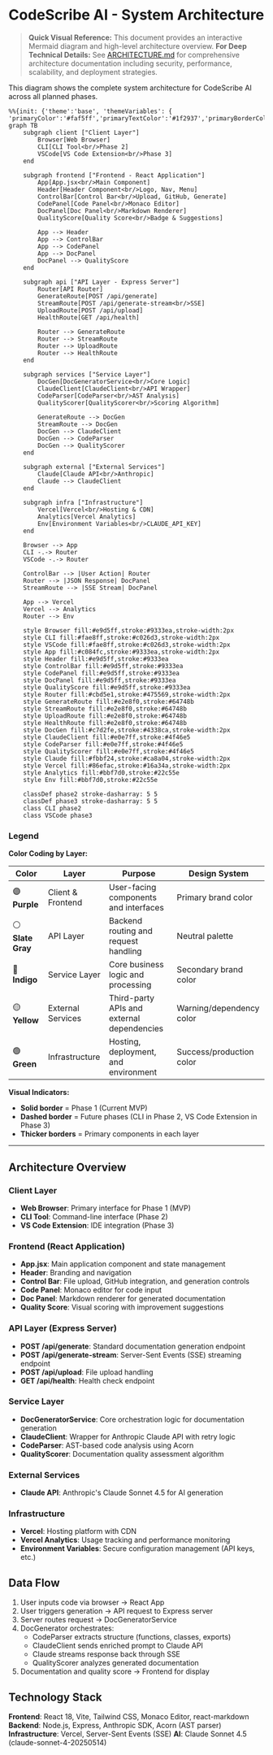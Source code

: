 # CodeScribe AI - System Architecture

> **Quick Visual Reference:** This document provides an interactive Mermaid diagram and high-level architecture overview.
> **For Deep Technical Details:** See [ARCHITECTURE.md](ARCHITECTURE.md) for comprehensive architecture documentation including security, performance, scalability, and deployment strategies.

This diagram shows the complete system architecture for CodeScribe AI across all planned phases.

```mermaid
%%{init: {'theme':'base', 'themeVariables': { 'primaryColor':'#faf5ff','primaryTextColor':'#1f2937','primaryBorderColor':'#9333ea','lineColor':'#64748b','secondaryColor':'#ecfeff','tertiaryColor':'#fff7ed','clusterBkg':'#fafafa','clusterBorder':'#9333ea'}}}%%
graph TB
    subgraph client ["Client Layer"]
        Browser[Web Browser]
        CLI[CLI Tool<br/>Phase 2]
        VSCode[VS Code Extension<br/>Phase 3]
    end

    subgraph frontend ["Frontend - React Application"]
        App[App.jsx<br/>Main Component]
        Header[Header Component<br/>Logo, Nav, Menu]
        ControlBar[Control Bar<br/>Upload, GitHub, Generate]
        CodePanel[Code Panel<br/>Monaco Editor]
        DocPanel[Doc Panel<br/>Markdown Renderer]
        QualityScore[Quality Score<br/>Badge & Suggestions]
        
        App --> Header
        App --> ControlBar
        App --> CodePanel
        App --> DocPanel
        DocPanel --> QualityScore
    end

    subgraph api ["API Layer - Express Server"]
        Router[API Router]
        GenerateRoute[POST /api/generate]
        StreamRoute[POST /api/generate-stream<br/>SSE]
        UploadRoute[POST /api/upload]
        HealthRoute[GET /api/health]
        
        Router --> GenerateRoute
        Router --> StreamRoute
        Router --> UploadRoute
        Router --> HealthRoute
    end

    subgraph services ["Service Layer"]
        DocGen[DocGeneratorService<br/>Core Logic]
        ClaudeClient[ClaudeClient<br/>API Wrapper]
        CodeParser[CodeParser<br/>AST Analysis]
        QualityScorer[QualityScorer<br/>Scoring Algorithm]
        
        GenerateRoute --> DocGen
        StreamRoute --> DocGen
        DocGen --> ClaudeClient
        DocGen --> CodeParser
        DocGen --> QualityScorer
    end

    subgraph external ["External Services"]
        Claude[Claude API<br/>Anthropic]
        Claude --> ClaudeClient
    end

    subgraph infra ["Infrastructure"]
        Vercel[Vercel<br/>Hosting & CDN]
        Analytics[Vercel Analytics]
        Env[Environment Variables<br/>CLAUDE_API_KEY]
    end

    Browser --> App
    CLI -.-> Router
    VSCode -.-> Router
    
    ControlBar --> |User Action| Router
    Router --> |JSON Response| DocPanel
    StreamRoute --> |SSE Stream| DocPanel
    
    App --> Vercel
    Vercel --> Analytics
    Router --> Env

    style Browser fill:#e9d5ff,stroke:#9333ea,stroke-width:2px
    style CLI fill:#fae8ff,stroke:#c026d3,stroke-width:2px
    style VSCode fill:#fae8ff,stroke:#c026d3,stroke-width:2px
    style App fill:#c084fc,stroke:#9333ea,stroke-width:2px
    style Header fill:#e9d5ff,stroke:#9333ea
    style ControlBar fill:#e9d5ff,stroke:#9333ea
    style CodePanel fill:#e9d5ff,stroke:#9333ea
    style DocPanel fill:#e9d5ff,stroke:#9333ea
    style QualityScore fill:#e9d5ff,stroke:#9333ea
    style Router fill:#cbd5e1,stroke:#475569,stroke-width:2px
    style GenerateRoute fill:#e2e8f0,stroke:#64748b
    style StreamRoute fill:#e2e8f0,stroke:#64748b
    style UploadRoute fill:#e2e8f0,stroke:#64748b
    style HealthRoute fill:#e2e8f0,stroke:#64748b
    style DocGen fill:#c7d2fe,stroke:#4338ca,stroke-width:2px
    style ClaudeClient fill:#e0e7ff,stroke:#4f46e5
    style CodeParser fill:#e0e7ff,stroke:#4f46e5
    style QualityScorer fill:#e0e7ff,stroke:#4f46e5
    style Claude fill:#fbbf24,stroke:#ca8a04,stroke-width:2px
    style Vercel fill:#86efac,stroke:#16a34a,stroke-width:2px
    style Analytics fill:#bbf7d0,stroke:#22c55e
    style Env fill:#bbf7d0,stroke:#22c55e

    classDef phase2 stroke-dasharray: 5 5
    classDef phase3 stroke-dasharray: 5 5
    class CLI phase2
    class VSCode phase3
```

### Legend

**Color Coding by Layer:**

| Color | Layer | Purpose | Design System |
|-------|-------|---------|---------------|
| 🟣 **Purple** | Client & Frontend | User-facing components and interfaces | Primary brand color |
| ⚪ **Slate Gray** | API Layer | Backend routing and request handling | Neutral palette |
| 🔵 **Indigo** | Service Layer | Core business logic and processing | Secondary brand color |
| 🟡 **Yellow** | External Services | Third-party APIs and external dependencies | Warning/dependency color |
| 🟢 **Green** | Infrastructure | Hosting, deployment, and environment | Success/production color |

**Visual Indicators:**
- **Solid border** = Phase 1 (Current MVP)
- **Dashed border** = Future phases (CLI in Phase 2, VS Code Extension in Phase 3)
- **Thicker borders** = Primary components in each layer

---

## Architecture Overview

### Client Layer
- **Web Browser**: Primary interface for Phase 1 (MVP)
- **CLI Tool**: Command-line interface (Phase 2)
- **VS Code Extension**: IDE integration (Phase 3)

### Frontend (React Application)
- **App.jsx**: Main application component and state management
- **Header**: Branding and navigation
- **Control Bar**: File upload, GitHub integration, and generation controls
- **Code Panel**: Monaco editor for code input
- **Doc Panel**: Markdown renderer for generated documentation
- **Quality Score**: Visual scoring with improvement suggestions

### API Layer (Express Server)
- **POST /api/generate**: Standard documentation generation endpoint
- **POST /api/generate-stream**: Server-Sent Events (SSE) streaming endpoint
- **POST /api/upload**: File upload handling
- **GET /api/health**: Health check endpoint

### Service Layer
- **DocGeneratorService**: Core orchestration logic for documentation generation
- **ClaudeClient**: Wrapper for Anthropic Claude API with retry logic
- **CodeParser**: AST-based code analysis using Acorn
- **QualityScorer**: Documentation quality assessment algorithm

### External Services
- **Claude API**: Anthropic's Claude Sonnet 4.5 for AI generation

### Infrastructure
- **Vercel**: Hosting platform with CDN
- **Vercel Analytics**: Usage tracking and performance monitoring
- **Environment Variables**: Secure configuration management (API keys, etc.)

## Data Flow

1. User inputs code via browser → React App
2. User triggers generation → API request to Express server
3. Server routes request → DocGeneratorService
4. DocGenerator orchestrates:
   - CodeParser extracts structure (functions, classes, exports)
   - ClaudeClient sends enriched prompt to Claude API
   - Claude streams response back through SSE
   - QualityScorer analyzes generated documentation
5. Documentation and quality score → Frontend for display

## Technology Stack

**Frontend**: React 18, Vite, Tailwind CSS, Monaco Editor, react-markdown
**Backend**: Node.js, Express, Anthropic SDK, Acorn (AST parser)
**Infrastructure**: Vercel, Server-Sent Events (SSE)
**AI**: Claude Sonnet 4.5 (claude-sonnet-4-20250514)
